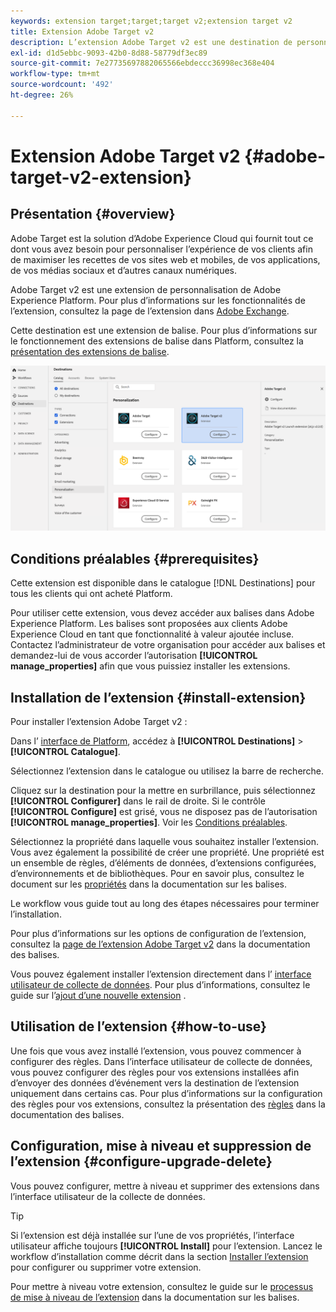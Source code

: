 ```yaml
---
keywords: extension target;target;target v2;extension target v2
title: Extension Adobe Target v2
description: L’extension Adobe Target v2 est une destination de personnalisation dans Adobe Experience Platform. Pour plus d’informations sur les fonctionnalités de l’extension, consultez la page de l’extension dans Adobe Exchange.
exl-id: d1d5ebbc-9093-42b0-8d88-58779df3ec89
source-git-commit: 7e27735697882065566ebdeccc36998ec368e404
workflow-type: tm+mt
source-wordcount: '492'
ht-degree: 26%

---
```


# Extension Adobe Target v2 {#adobe-target-v2-extension}

## Présentation {#overview}

Adobe Target est la solution d’Adobe Experience Cloud qui fournit tout ce dont vous avez besoin pour personnaliser l’expérience de vos clients afin de maximiser les recettes de vos sites web et mobiles, de vos applications, de vos médias sociaux et d’autres canaux numériques.

Adobe Target v2 est une extension de personnalisation de Adobe Experience Platform. Pour plus d’informations sur les fonctionnalités de l’extension, consultez la page de l’extension dans [Adobe Exchange](https://exchange.adobe.com/experiencecloud.details.102722.adobe-target-v2-launch-extension.html).

Cette destination est une extension de balise. Pour plus d’informations sur le fonctionnement des extensions de balise dans Platform, consultez la [présentation des extensions de balise](../launch-extensions/overview.md).

![Extension Adobe Target v2](../../assets/catalog/personalization/adobe-target-v2/catalog.png)

## Conditions préalables  {#prerequisites}

Cette extension est disponible dans le catalogue [!DNL Destinations] pour tous les clients qui ont acheté Platform.

Pour utiliser cette extension, vous devez accéder aux balises dans Adobe Experience Platform. Les balises sont proposées aux clients Adobe Experience Cloud en tant que fonctionnalité à valeur ajoutée incluse. Contactez l’administrateur de votre organisation pour accéder aux balises et demandez-lui de vous accorder l’autorisation **[!UICONTROL manage_properties]** afin que vous puissiez installer les extensions.

## Installation de l’extension {#install-extension}

Pour installer l’extension Adobe Target v2 :

Dans l’ [interface de Platform](http://platform.adobe.com/), accédez à **[!UICONTROL Destinations]** > **[!UICONTROL Catalogue]**.

Sélectionnez l’extension dans le catalogue ou utilisez la barre de recherche.

Cliquez sur la destination pour la mettre en surbrillance, puis sélectionnez **[!UICONTROL Configurer]** dans le rail de droite. Si le contrôle **[!UICONTROL Configure]** est grisé, vous ne disposez pas de l’autorisation **[!UICONTROL manage_properties]**. Voir les [Conditions préalables](#prerequisites).

Sélectionnez la propriété dans laquelle vous souhaitez installer l’extension. Vous avez également la possibilité de créer une propriété. Une propriété est un ensemble de règles, d’éléments de données, d’extensions configurées, d’environnements et de bibliothèques. Pour en savoir plus, consultez le document sur les [propriétés](../../../tags/ui/administration/companies-and-properties.md#properties-page) dans la documentation sur les balises.

Le workflow vous guide tout au long des étapes nécessaires pour terminer l’installation.

Pour plus d’informations sur les options de configuration de l’extension, consultez la [page de l’extension Adobe Target v2](../../../tags/extensions/web/target-v2/overview.md) dans la documentation des balises.

Vous pouvez également installer l’extension directement dans l’ [interface utilisateur de collecte de données](https://experience.adobe.com/#/data-collection/). Pour plus d’informations, consultez le guide sur l’[ajout d’une nouvelle extension](../../../tags/ui/managing-resources/extensions/overview.md#add-a-new-extension) .


## Utilisation de l’extension {#how-to-use}

Une fois que vous avez installé l’extension, vous pouvez commencer à configurer des règles. Dans l’interface utilisateur de collecte de données, vous pouvez configurer des règles pour vos extensions installées afin d’envoyer des données d’événement vers la destination de l’extension uniquement dans certains cas. Pour plus d’informations sur la configuration des règles pour vos extensions, consultez la présentation des [règles](../../../tags/ui/managing-resources/rules.md) dans la documentation des balises.

## Configuration, mise à niveau et suppression de l’extension {#configure-upgrade-delete}

Vous pouvez configurer, mettre à niveau et supprimer des extensions dans l’interface utilisateur de la collecte de données.

>[!TIP]
>
>Si l’extension est déjà installée sur l’une de vos propriétés, l’interface utilisateur affiche toujours **[!UICONTROL Install]** pour l’extension. Lancez le workflow d’installation comme décrit dans la section [Installer l’extension](#install-extension) pour configurer ou supprimer votre extension.

Pour mettre à niveau votre extension, consultez le guide sur le [processus de mise à niveau de l’extension](../../../tags/ui/managing-resources/extensions/extension-upgrade.md) dans la documentation sur les balises.
